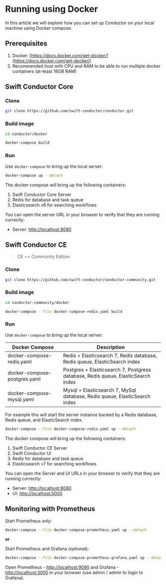 # Running using Docker

In this article we will explore how you can set up Conductor on your local machine using Docker compose.

## Prerequisites

1. Docker: [https://docs.docker.com/get-docker/](https://docs.docker.com/get-docker/)
2. Recommended host with CPU and RAM to be able to run multiple docker containers (at-least 16GB RAM)

## Swift Conductor Core

### Clone

```sh
git clone https://github.com/swift-conductor/conductor.git
```

### Build image

```sh
cd conductor/docker

docker-compose build
```

### Run

Use `docker-compose` to bring up the local server:

```sh
docker-compose up --detach
```

The docker compose will bring up the following containers:

1. Swift Conductor Core Server
2. Redis for database and task queue
3. Elasticsearch v6 for searching workflows


You can open the server URL in your browser to verify that they are running correctly:

- Server: [http://localhost:8080](http://localhost:8080)

## Swift Conductor CE 
> CE == Community Edition

### Clone

```sh
git clone https://github.com/swift-conductor/conductor-community.git
```

### Build image

```sh
cd conductor-community/docker

docker-compose --file docker-compose-redis.yaml build
```

### Run

Use `docker-compose` to bring up the local server:

| Docker Compose               | Description                                                                      |
| ---------------------------- | -------------------------------------------------------------------------------- |
| docker-compose-redis.yaml    | Redis + Elasticsearch 7, Redis database, Redis queue, ElasticSearch index        |
| docker-compose-postgres.yaml | Postgres + Elasticsearch 7, Postgress database, Redis queue, ElasticSearch index |
| docker-compose-mysql.yaml    | Mysql + Elasticsearch 7, MySql database, Redis queue, ElasticSearch index        |

For example this will start the server instance backed by a Redis database, Redis queue, and ElasticSearch index.

```sh
docker-compose --file docker-compose-redis.yaml up --detach
```

The docker compose will bring up the following containers:

1. Swift Conductor CE Server 
1. Swift Conductor UI
1. Redis for database and task queue
1. Elasticsearch v7 for searching workflows


You can open the Server and UI URLs in your browser to verify that they are running correctly:

- Server: [http://localhost:8080](http://localhost:8080)
- UI: [http://localhost:5000](http://localhost:5000)

## Monitoring with Prometheus

Start Prometheus only:

```sh
docker-compose --file docker-compose-prometheus.yaml up --detach
```

**or**

Start Prometheus and Grafana (optional):

```sh
docker-compose --file docker-compose-prometheus-grafana.yaml up --detach
```

Open Prometheus - [http://localhost:9090](http://localhost:9090) and Grafana - [http://localhost:3000](http://localhost:3000) in your browser (use admin / admin to login to Grafana).
